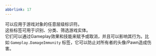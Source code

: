 ```yaml
---
abbrlink: 17
---
```

可以应用于游戏对象的任意层级标识符。  
这些标签可用于识别、分类、筛选游戏实体。  
它们可以通过Gameplay效果和技能来赋予或取消，并且可以影响其行为。比如 `Gameplay.DamageImmunity` 标签，它可以防止对所有者的头像/Pawn造成伤害。